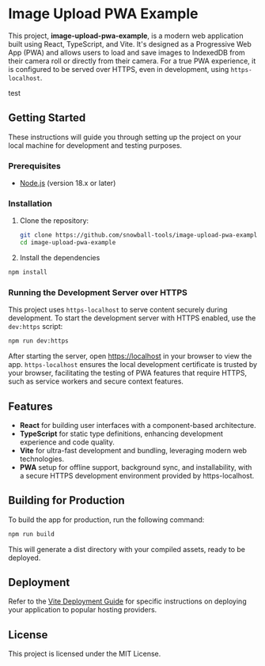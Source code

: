 # Image Upload PWA Example

This project, **image-upload-pwa-example**, is a modern web application built using React, TypeScript, and Vite. It's designed as a Progressive Web App (PWA) and allows users to load and save images to IndexedDB from their camera roll or directly from their camera. For a true PWA experience, it is configured to be served over HTTPS, even in development, using `https-localhost`.

test

## Getting Started

These instructions will guide you through setting up the project on your local machine for development and testing purposes.

### Prerequisites

- [Node.js](https://nodejs.org/) (version 18.x or later)

### Installation

1. Clone the repository:
   ```bash
   git clone https://github.com/snowball-tools/image-upload-pwa-example.git
   cd image-upload-pwa-example
   ```
2. Install the dependencies
  ```bash
  npm install
  ```

### Running the Development Server over HTTPS
  
This project uses `https-localhost` to serve content securely during development. To start the development server with HTTPS enabled, use the `dev:https` script:
```bash
npm run dev:https
```
After starting the server, open [https://localhost](https://localhost) in your browser to view the app. `https-localhost` ensures the local development certificate is trusted by your browser, facilitating the testing of PWA features that require HTTPS, such as service workers and secure context features.

## Features

- **React** for building user interfaces with a component-based architecture.
- **TypeScript** for static type definitions, enhancing development experience and code quality.
- **Vite** for ultra-fast development and bundling, leveraging modern web technologies.
- **PWA** setup for offline support, background sync, and installability, with a secure HTTPS development environment provided by https-localhost.

## Building for Production

To build the app for production, run the following command:
```bash
npm run build
```
This will generate a dist directory with your compiled assets, ready to be deployed.

## Deployment

Refer to the [Vite Deployment Guide](https://vitejs.dev/guide/static-deploy) for specific instructions on deploying your application to popular hosting providers.

## License

This project is licensed under the MIT License.

